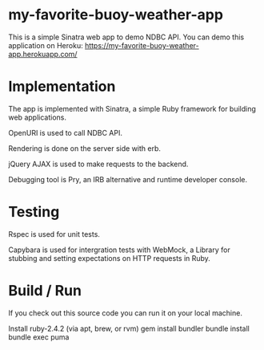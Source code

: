 # my-favorite-buoy-weather-app
 
This is a simple Sinatra web app to demo NDBC API.
You can demo this application on Heroku: https://my-favorite-buoy-weather-app.herokuapp.com/

# Implementation
 
The app is implemented with Sinatra, a simple Ruby framework for building web applications.
  
OpenURI is used to call NDBC API.

Rendering is done on the server side with erb.

jQuery AJAX is used to make requests to the backend.

Debugging tool is Pry, an IRB alternative and runtime developer console.

# Testing

Rspec is used for unit tests. 

Capybara is used for intergration tests with WebMock, a Library for stubbing and setting expectations on HTTP requests in Ruby.
 
# Build / Run

If you check out this source code you can run it on your local machine.

Install ruby-2.4.2 (via apt, brew, or rvm)
gem install bundler
bundle install
bundle exec puma